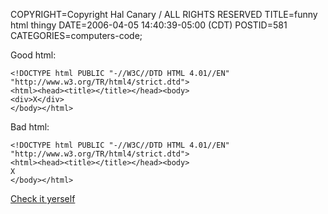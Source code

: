 COPYRIGHT=Copyright Hal Canary / ALL RIGHTS RESERVED
TITLE=funny html thingy
DATE=2006-04-05 14:40:39-05:00 (CDT)
POSTID=581
CATEGORIES=computers-code;

Good html:

    
    <!DOCTYPE html PUBLIC "-//W3C//DTD HTML 4.01//EN"
    "http://www.w3.org/TR/html4/strict.dtd">
    <html><head><title></title></head><body>
    <div>X</div>
    </body></html>

Bad html:

    
    <!DOCTYPE html PUBLIC "-//W3C//DTD HTML 4.01//EN"
    "http://www.w3.org/TR/html4/strict.dtd">
    <html><head><title></title></head><body>
    X
    </body></html>
    

[Check it yerself](http://validator.w3.org/)
